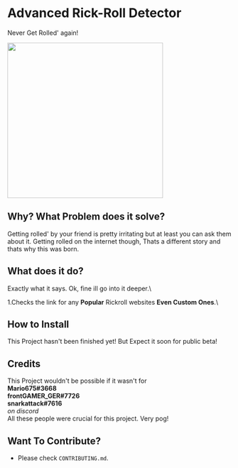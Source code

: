 # Advanced Rick-Roll Detector

Never Get Rolled' again!

<img title="Don't Get Rolled" alt="" src="https://i.ytimg.com/vi/HWUNfZ8bvu4/maxresdefault.jpg" width="350">

## Why? What Problem does it solve?

Getting rolled' by your friend is pretty irritating but at least you can ask them about it. Getting rolled on the internet though, Thats a different story and thats why this was born.

## What does it do?

Exactly what it says. Ok, fine ill go into it deeper.\

1.Checks the link for any **Popular** Rickroll websites **Even Custom Ones**.\

## How to Install

This Project hasn't been finished yet!
But Expect it soon for public beta!

## Credits

This Project wouldn't be possible if it wasn't for\
**Mario675#3668**\
**frontGAMER_GER#7726**\
**snarkattack#7616**\
*on discord*\
All these people were crucial for this project.
Very pog!

## Want To Contribute?

- Please check `CONTRIBUTING.md`.
